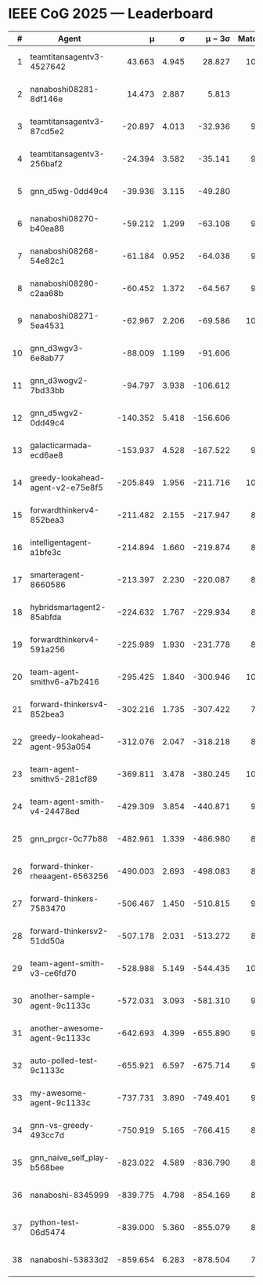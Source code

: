 # IEEE CoG 2025 — Leaderboard

| # | Agent | μ | σ | μ − 3σ | Matches | Updated |
|---:|---|---:|---:|---:|---:|---|
| 1 | teamtitansagentv3-4527642 | 43.663 | 4.945 | 28.827 | 10196 | 2025-08-31 07:01 |
| 2 | nanaboshi08281-8df146e | 14.473 | 2.887 | 5.813 | 396 | 2025-08-31 07:01 |
| 3 | teamtitansagentv3-87cd5e2 | -20.897 | 4.013 | -32.936 | 9078 | 2025-08-31 07:01 |
| 4 | teamtitansagentv3-256baf2 | -24.394 | 3.582 | -35.141 | 9994 | 2025-08-31 07:01 |
| 5 | gnn_d5wg-0dd49c4 | -39.936 | 3.115 | -49.280 | 240 | 2025-08-31 07:01 |
| 6 | nanaboshi08270-b40ea88 | -59.212 | 1.299 | -63.108 | 9880 | 2025-08-31 07:01 |
| 7 | nanaboshi08268-54e82c1 | -61.184 | 0.952 | -64.038 | 9520 | 2025-08-31 07:01 |
| 8 | nanaboshi08280-c2aa68b | -60.452 | 1.372 | -64.567 | 9378 | 2025-08-31 07:01 |
| 9 | nanaboshi08271-5ea4531 | -62.967 | 2.206 | -69.586 | 10118 | 2025-08-31 07:01 |
| 10 | gnn_d3wgv3-6e8ab77 | -88.009 | 1.199 | -91.606 | 278 | 2025-08-31 07:01 |
| 11 | gnn_d3wogv2-7bd33bb | -94.797 | 3.938 | -106.612 | 434 | 2025-08-31 07:01 |
| 12 | gnn_d5wgv2-0dd49c4 | -140.352 | 5.418 | -156.606 | 306 | 2025-08-31 07:01 |
| 13 | galacticarmada-ecd6ae8 | -153.937 | 4.528 | -167.522 | 9220 | 2025-08-31 07:01 |
| 14 | greedy-lookahead-agent-v2-e75e8f5 | -205.849 | 1.956 | -211.716 | 10000 | 2025-08-31 07:01 |
| 15 | forwardthinkerv4-852bea3 | -211.482 | 2.155 | -217.947 | 8001 | 2025-08-31 07:01 |
| 16 | intelligentagent-a1bfe3c | -214.894 | 1.660 | -219.874 | 8181 | 2025-08-31 07:01 |
| 17 | smarteragent-8660586 | -213.397 | 2.230 | -220.087 | 8001 | 2025-08-31 07:01 |
| 18 | hybridsmartagent2-85abfda | -224.632 | 1.767 | -229.934 | 8473 | 2025-08-31 07:01 |
| 19 | forwardthinkerv4-591a256 | -225.989 | 1.930 | -231.778 | 8204 | 2025-08-31 07:01 |
| 20 | team-agent-smithv6-a7b2416 | -295.425 | 1.840 | -300.946 | 10160 | 2025-08-31 07:01 |
| 21 | forward-thinkersv4-852bea3 | -302.216 | 1.735 | -307.422 | 7880 | 2025-08-31 07:01 |
| 22 | greedy-lookahead-agent-953a054 | -312.076 | 2.047 | -318.218 | 8988 | 2025-08-31 07:01 |
| 23 | team-agent-smithv5-281cf89 | -369.811 | 3.478 | -380.245 | 10480 | 2025-08-31 07:01 |
| 24 | team-agent-smith-v4-24478ed | -429.309 | 3.854 | -440.871 | 9218 | 2025-08-31 07:01 |
| 25 | gnn_prgcr-0c77b88 | -482.961 | 1.339 | -486.980 | 8890 | 2025-08-31 07:01 |
| 26 | forward-thinker-rheaagent-6563256 | -490.003 | 2.693 | -498.083 | 8504 | 2025-08-31 07:01 |
| 27 | forward-thinkers-7583470 | -506.467 | 1.450 | -510.815 | 9320 | 2025-08-31 07:01 |
| 28 | forward-thinkersv2-51dd50a | -507.178 | 2.031 | -513.272 | 8896 | 2025-08-31 07:01 |
| 29 | team-agent-smith-v3-ce6fd70 | -528.988 | 5.149 | -544.435 | 10918 | 2025-08-31 07:01 |
| 30 | another-sample-agent-9c1133c | -572.031 | 3.093 | -581.310 | 9680 | 2025-08-31 07:01 |
| 31 | another-awesome-agent-9c1133c | -642.693 | 4.399 | -655.890 | 9120 | 2025-08-31 07:01 |
| 32 | auto-polled-test-9c1133c | -655.921 | 6.597 | -675.714 | 9780 | 2025-08-31 07:01 |
| 33 | my-awesome-agent-9c1133c | -737.731 | 3.890 | -749.401 | 9700 | 2025-08-31 07:01 |
| 34 | gnn-vs-greedy-493cc7d | -750.919 | 5.165 | -766.415 | 8600 | 2025-08-31 07:01 |
| 35 | gnn_naive_self_play-b568bee | -823.022 | 4.589 | -836.790 | 8320 | 2025-08-31 07:01 |
| 36 | nanaboshi-8345999 | -839.775 | 4.798 | -854.169 | 8150 | 2025-08-31 07:01 |
| 37 | python-test-06d5474 | -839.000 | 5.360 | -855.079 | 8240 | 2025-08-31 07:01 |
| 38 | nanaboshi-53833d2 | -859.654 | 6.283 | -878.504 | 7620 | 2025-08-31 07:01 |
